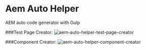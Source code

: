 # Aem Auto Helper
AEM auto code generator with Gulp

###Test Page Creator:
![aem-auto-helper-test-page-creator](https://cloud.githubusercontent.com/assets/20021316/20992211/8f3ab180-bd1d-11e6-88d4-041ff620625d.gif)

###Component Creator:
![aem-auto-helper-component-creator](https://cloud.githubusercontent.com/assets/20021316/20992034/8bc30576-bd1c-11e6-8b45-72825f19c7bf.gif)
